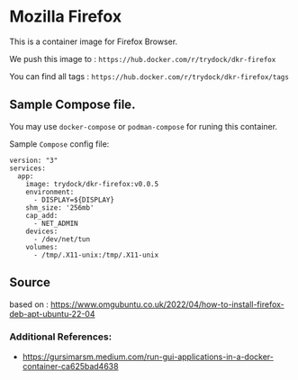 # Mozilla Firefox

This is a container image for Firefox Browser.

We push this image to : `https://hub.docker.com/r/trydock/dkr-firefox`

You can find all tags : `https://hub.docker.com/r/trydock/dkr-firefox/tags`

## Sample Compose file.

You may use `docker-compose` or `podman-compose` for runing this container.

Sample `Compose` config file:

```
version: "3"
services:
  app:
    image: trydock/dkr-firefox:v0.0.5
    environment:
      - DISPLAY=${DISPLAY}
    shm_size: '256mb'
    cap_add:
      - NET_ADMIN
    devices:
      - /dev/net/tun
    volumes:
      - /tmp/.X11-unix:/tmp/.X11-unix
```

## Source

based on : https://www.omgubuntu.co.uk/2022/04/how-to-install-firefox-deb-apt-ubuntu-22-04

### Additional References:

 - https://gursimarsm.medium.com/run-gui-applications-in-a-docker-container-ca625bad4638
